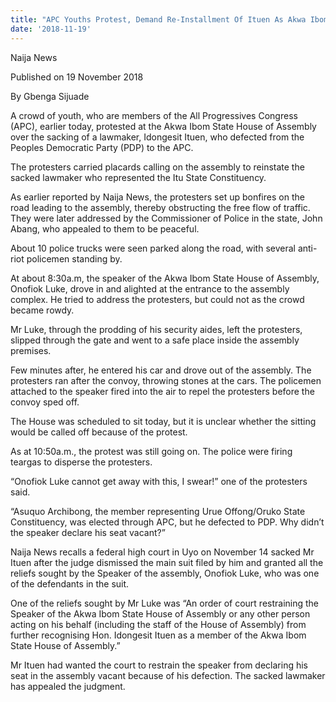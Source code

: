 ```yaml
---
title: "APC Youths Protest, Demand Re-Installment Of Ituen As Akwa Ibom Lawmaker"
date: '2018-11-19'
---
```

Naija News

Published on 19 November 2018

By Gbenga Sijuade

A  crowd of youth, who are members of the All Progressives Congress (APC), earlier today, protested at the Akwa Ibom State House of Assembly over the sacking of a lawmaker, Idongesit Ituen, who defected from the Peoples Democratic Party (PDP) to the APC.

The protesters carried placards calling on the assembly to reinstate the sacked lawmaker who represented the Itu State Constituency.

As earlier reported by Naija News, the protesters set up bonfires on the road leading to the assembly, thereby obstructing the free flow of traffic. They were later addressed by the Commissioner of Police in the state, John Abang, who appealed to them to be peaceful.

About 10 police trucks were seen parked along the road, with several anti-riot policemen standing by.

At about 8:30a.m, the speaker of the Akwa Ibom State House of Assembly, Onofiok Luke, drove in and alighted at the entrance to the assembly complex. He tried to address the protesters, but could not as the crowd became rowdy.

Mr Luke, through the prodding of his security aides, left the protesters, slipped through the gate and went to a safe place inside the assembly premises.

Few minutes after, he entered his car and drove out of the assembly. The protesters ran after the convoy, throwing stones at the cars. The policemen attached to the speaker fired into the air to repel the protesters before the convoy sped off.

The House was scheduled to sit today, but it is unclear whether the sitting would be called off because of the protest.

As at 10:50a.m., the protest was still going on. The police were firing teargas to disperse the protesters.

“Onofiok Luke cannot get away with this, I swear!” one of the protesters said.

“Asuquo Archibong, the member representing Urue Offong/Oruko State Constituency, was elected through APC, but he defected to PDP. Why didn’t the speaker declare his seat vacant?”

Naija News recalls a federal high court in Uyo on November 14 sacked Mr Ituen after the judge dismissed the main suit filed by him and granted all the reliefs sought by the Speaker of the assembly, Onofiok Luke, who was one of the defendants in the suit.

One of the reliefs sought by Mr Luke was “An order of court restraining the Speaker of the Akwa Ibom State House of Assembly or any other person acting on his behalf (including the staff of the House of Assembly) from further recognising Hon. Idongesit Ituen as a member of the Akwa Ibom State House of Assembly.”

Mr Ituen had wanted the court to restrain the speaker from declaring his seat in the assembly vacant because of his defection. The sacked lawmaker has appealed the judgment.


